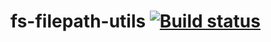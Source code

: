 # fs-filepath-utils [![Build status](https://ci.appveyor.com/api/projects/status/ydilcsd6bqpftc8a?svg=true)](https://ci.appveyor.com/project/datNET/fs-filepath-utils)
